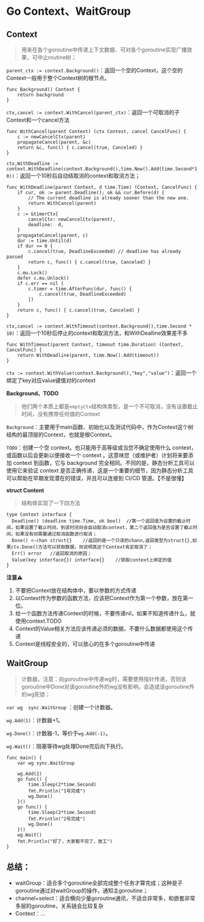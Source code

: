 # Go Context、WaitGroup

## Context

> 用来在各个goroutine中传递上下文数据、可对各个goroutine实现广播效果，可中止routine树；

``parent_ctx := context.Background()``：返回一个空的Context，这个空的Context一般用于整个Context树的根节点。

````
func Background() Context {
	return background
}
````

``ctx,cancel := context.WithCancel(parent_ctx)``：返回一个可取消的子Context和一个cancel方法

````
func WithCancel(parent Context) (ctx Context, cancel CancelFunc) {
	c := newCancelCtx(parent)
	propagateCancel(parent, &c)
	return &c, func() { c.cancel(true, Canceled) }
}
````

``ctx,WithDeadline := context.WithDeadline(context.Background(),time.Now().Add(time.Second*10))``：返回一个10秒后自动结取消的context和取消方法；

````
func WithDeadline(parent Context, d time.Time) (Context, CancelFunc) {
	if cur, ok := parent.Deadline(); ok && cur.Before(d) {
		// The current deadline is already sooner than the new one.
		return WithCancel(parent)
	}
	c := &timerCtx{
		cancelCtx: newCancelCtx(parent),
		deadline:  d,
	}
	propagateCancel(parent, c)
	dur := time.Until(d)
	if dur <= 0 {
		c.cancel(true, DeadlineExceeded) // deadline has already passed
		return c, func() { c.cancel(true, Canceled) }
	}
	c.mu.Lock()
	defer c.mu.Unlock()
	if c.err == nil {
		c.timer = time.AfterFunc(dur, func() {
			c.cancel(true, DeadlineExceeded)
		})
	}
	return c, func() { c.cancel(true, Canceled) }
}
````

``ctx,cancel := context.WithTimeout(context.Background(),time.Second * 10)``：返回一个10秒后停止的context和取消方法，和WithDealline效果差不多

````
func WithTimeout(parent Context, timeout time.Duration) (Context, CancelFunc) {
	return WithDeadline(parent, time.Now().Add(timeout))
}
````

``ctx := context.WithValue(context.Background(),"key","value")``：返回一个绑定了key对应value键值对的context

__Background、TODO__

> 他们两个本质上都是`emptyCtx`结构体类型，是一个不可取消，没有设置截止时间，没有携带任何值的Context

``Background``：主要用于main函数、初始化以及测试代码中，作为Context这个树结构的最顶层的Context，也就是根Context。

``TODO``：创建一个空 context。也只能用于高等级或当您不确定使用什么 context，或函数以后会更新以便接收一个 context 。这意味您（或维护者）计划将来要添加 context 到函数，它与 background 完全相同。不同的是，静态分析工具可以使用它来验证 context 是否正确传递，这是一个重要的细节，因为静态分析工具可以帮助在早期发现潜在的错误，并且可以连接到 CI/CD 管道。【不是很懂】

__struct Content__

> 结构体实现了一下四方法

````
type Context interface {
  Deadline() (deadline time.Time, ok bool)	//第一个返回值为设置的截止时间，如果设置了截止时间，到该时间则会自动取消context，第二个返回值为是否设置了截止时间，如果没有则需要通过取消函数进行取消；
  Done() <-chan struct{}	//返回的是一个只读的chann,返回类型为struct{},如果ctx.Done()方法可以获取数据，则说明其这个Context肯定取消了；
  Err() error	//返回取消的原因；
  Value(key interface{}) interface{}	//获取context上绑定的值
}
````

__注意⚠️__

1. 不要把Context放在结构体中，要以参数的方式传递
2. 以Context作为参数的函数方法，应该把Context作为第一个参数，放在第一位。
3. 给一个函数方法传递Context的时候，不要传递nil，如果不知道传递什么，就使用context.TODO
4. Context的Value相关方法应该传递必须的数据，不要什么数据都使用这个传递
5. Context是线程安全的，可以放心的在多个goroutine中传递



## WaitGroup

> 计数器，注意：向goroutine中传递wg时，需要使用指针传递，否则该goroutine中Done对该goroutine外的wg没有影响，会造成该goroutine外的wg死锁；

``var wg  sync.WaitGroup`` ：创建一个计数器。

``wg.Add(1)``：计数器+1。

``wg.Done()``：计数器-1，等价于``wg.Add(-1)``。

``wg.Wait()``：阻塞等待wg处理Done完后向下执行。

````
func main() {
	var wg sync.WaitGroup

	wg.Add(2)
	go func() {
		time.Sleep(2*time.Second)
		fmt.Println("1号完成")
		wg.Done()
	}()
	go func() {
		time.Sleep(2*time.Second)
		fmt.Println("2号完成")
		wg.Done()
	}()
	wg.Wait()
	fmt.Println("好了，大家都干完了，放工")
}
````



## 总结：

* waitGroup：适合多个goroutine全部完成整个任务才算完成；这种是子goroutine通过对waitGroup的操作，通知主goroutine；
* channel+select：适合横向少量goroutine通讯，不适合非常多，和嵌套非常多层的goroutine，关系链会比较复杂
* Context：...